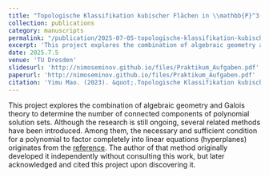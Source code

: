 ```yaml
---
title: "Topologische Klassifikation kubischer Flächen in \\mathbb{P}^3(\\mathbb{R}) anhand von Julia-Implementierungen: 5 Fallbeispiele"
collection: publications
category: manuscripts
permalink: "/publication/2025-07-05-topologische-klassifikation-kubischer-flaechen-julia" Fallbeispiele
excerpt: 'This project explores the combination of algebraic geometry and Galois theory to determine the number of connected components of polynomial solution sets. Although the research is still in the development stage, several related methods have been introduced.'
date: 2025.7.5
venue: 'TU Dresden'
slidesurl: 'http://nimoseminov.github.io/files/Praktikum_Aufgaben.pdf'
paperurl: 'http://nimoseminov.github.io/files/Praktikum_Aufgaben.pdf'
citation: 'Yimu Mao. (2023). &quot;.Topologische Klassifikation kubischer Flächen in \\mathbb{P}^3(\\mathbb{R}) anhand von Julia-Implementierungen: 5 Fallbeispiele &quot'
---
```


This project explores the combination of algebraic geometry and Galois theory to determine the number of connected components of polynomial solution sets. Although the research is still ongoing, several related methods have been introduced. Among them, the necessary and sufficient condition for a polynomial to factor completely into linear equations (hyperplanes) originates from the [reference](https://wenku.csdn.net/doc/7u8353ndrs). The author of that method originally developed it independently without consulting this work, but later acknowledged and cited this project upon discovering it.
